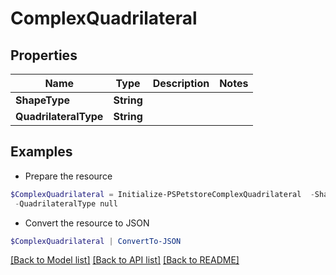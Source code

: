 # ComplexQuadrilateral
## Properties

Name | Type | Description | Notes
------------ | ------------- | ------------- | -------------
**ShapeType** | **String** |  | 
**QuadrilateralType** | **String** |  | 

## Examples

- Prepare the resource
```powershell
$ComplexQuadrilateral = Initialize-PSPetstoreComplexQuadrilateral  -ShapeType null `
 -QuadrilateralType null
```

- Convert the resource to JSON
```powershell
$ComplexQuadrilateral | ConvertTo-JSON
```

[[Back to Model list]](../README.md#documentation-for-models) [[Back to API list]](../README.md#documentation-for-api-endpoints) [[Back to README]](../README.md)

